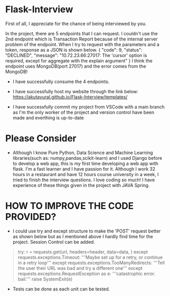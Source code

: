 # Flask-Interview
First of all, I appreciate for the chance of being interviewed by you.

In the project, there are 5 endpoints that I can request. I couldn't use the 2nd endpoint which is Transaction Report because of the internal server problem of the 
endpoint. When I try to request with the parameters and a token, response as a JSON is shown below.
{
    "code": 9,
    "status": "DECLINED",
    "message": "10.72.23.66:27017: The 'cursor' option is required, except for aggregate with the explain argument"
}
I think the endpoint uses MongoDB(port 27017) and the error comes from the MongoDB!

- I have successfully consume the 4 endpoints. 

- I have successfully host my website through the link below:
https://akutayural.github.io/Flask-Interview/templates/

- I have successfully commit my project from VSCode with a main branch as I'm the only worker of the project and version control have been made and everthing is
up-to-date

# Please Consider 
- Although I know Pure Python, Data Science and Machine Learning libraries(such as: numpy,pandas,scikit-learn) and I used Django before to develop a web app,
this is my first time developing a web app with flask. I'm a fast learner and I have passion for it. Although I work 32 hours in a restaurant and have 12 hours course
university in a week, I tried to finish the interview questions. I love coding so much! I have experience of these things given in the project with JAVA Spring. 


# HOW TO IMPROVE THE CODE PROVIDED?
- I could use try and except structure to make the 'POST' request better as shown below but as I mentioned above I hardly find time for the project. Session Control
can be added.

>try:
    r = requests.get(url, headers=header, data=data, )
except requests.exceptions.Timeout:
    '''Maybe set up for a retry, or continue in a retry loop'''
except requests.exceptions.TooManyRedirects:
    '''Tell the user their URL was bad and try a different one'''
except requests.exceptions.RequestException as e:
    '''catastrophic error. bail.'''
    raise SystemExit(e)

- Tests can be done as each unit can be tested.

